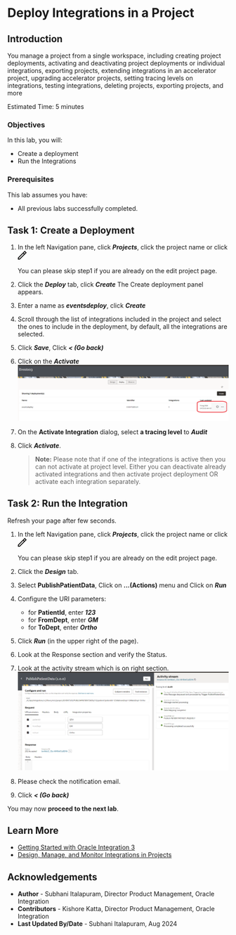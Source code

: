 # Deploy Integrations in a Project

## Introduction

You manage a project from a single workspace, including creating project deployments, activating and deactivating project deployments or individual integrations, exporting projects, extending integrations in an accelerator project, upgrading accelerator projects, setting tracing levels on integrations, testing integrations, deleting projects, exporting projects, and more

Estimated Time: 5 minutes

### Objectives

In this lab, you will:

* Create a deployment
* Run the Integrations

### Prerequisites

This lab assumes you have:

* All previous labs successfully completed.

## Task 1: Create a Deployment

1. In the left Navigation pane, click ***Projects***, click the project name or click ![edit-icon](../images/ico-edit.png)
    
    You can please skip step1 if you are already on the edit project page.
2. Click the ***Deploy*** tab, click ***Create***
    The Create deployment panel appears.
3. Enter a name as ***eventsdeploy***, click ***Create***
4. Scroll through the list of integrations included in the project and select the ones to include in the deployment, by default, all the integrations are selected.
5. Click ***Save***,  Click ***&lt; (Go back)***
6. Click on the ***Activate***
    ![activate-project-deployment](../images/activate-project-deployment.png)
7. On the **Activate Integration** dialog, select **a tracing level** to ***Audit***
8. Click ***Activate***.
    
    > **Note:** Please note that if one of the integrations is active then you can not activate at project level. Either you can deactivate already activated integrations and then activate project deployment OR activate each integration separately.

## Task 2: Run the Integration

Refresh your page after few seconds.

1. In the left Navigation pane, click ***Projects***, click the project name or click ![edit-icon](../images/ico-edit.png)
    
    You can please skip step1 if you are already on the edit project page.
2. Click the ***Design*** tab.
3. Select **PublishPatientData**,  Click on **...(Actions)** menu and Click on ***Run***
4. Configure the URI parameters:

    * for **PatientId**, enter ***123***
    * for **FromDept**, enter ***GM***
    * for **ToDept**, enter ***Ortho***

5. Click ***Run*** (in the upper right of the page).
6. Look at the Response section and verify the Status.
7. Look at the activity stream which is on right section.
    ![run-publishpatientdata](../images/run-publishpatientdata.png)
8. Please check the notification email.
9. Click ***&lt; (Go back)***

You may now **proceed to the next lab**.

## Learn More

* [Getting Started with Oracle Integration 3](https://docs.oracle.com/en/cloud/paas/application-integration/index.html)
* [Design, Manage, and Monitor Integrations in Projects](https://docs.oracle.com/en/cloud/paas/application-integration/integrations-user/designing-managing-and-monitoring-integrations-projects.html)

## Acknowledgements

* **Author** - Subhani Italapuram, Director Product Management, Oracle Integration
* **Contributors** - Kishore Katta, Director Product Management, Oracle Integration
* **Last Updated By/Date** - Subhani Italapuram, Aug 2024
